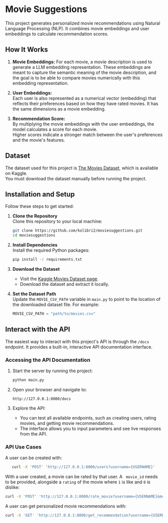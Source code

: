 # Movie Suggestions

This project generates personalized movie recommendations using Natural Language Processing (NLP). It combines movie
embeddings and user embeddings to calculate recommendation scores.

## How It Works

1. **Movie Embeddings:**
   For each movie, a movie description is used to generate a LLM embedding representation. These embeddings are meant to
   capture the semantic meaning of the movie description, and
   the goal is to be able to compare movies numerically with this embedding representation.

2. **User Embeddings:**  
   Each user is also represented as a numerical vector (embedding) that reflects their preferences based on how they have rated movies. It has the same dimensions as a movie embedding.

3. **Recommendation Score:**  
   By multiplying the movie embeddings with the user embeddings, the model calculates a score for each movie.  
   Higher scores indicate a stronger match between the user's preferences and the movie's features.

## Dataset

The dataset used for this project
is [The Movies Dataset](https://www.kaggle.com/datasets/rounakbanik/the-movies-dataset), which is available on Kaggle.  
You must download the dataset manually before running the project.

## Installation and Setup

Follow these steps to get started:

1. **Clone the Repository**  
   Clone this repository to your local machine:
   ```bash
   git clone https://github.com/kolibri2/moviesuggestions.git
   cd moviesuggestions
   ```

2. **Install Dependencies**  
   Install the required Python packages:
   ```bash
   pip install -r requirements.txt
   ```

3. **Download the Dataset**
    - Visit the [Kaggle Movies Dataset page](https://www.kaggle.com/datasets/rounakbanik/the-movies-dataset).
    - Download the dataset and extract it locally.

4. **Set the Dataset Path**  
   Update the `MOVIE_CSV_PATH` variable in `main.py` to point to the location of the downloaded dataset file. For
   example:
   ```python
   MOVIE_CSV_PATH = "path/to/movies.csv"
   ```

## Interact with the API

The easiest way to interact with this project's API is through the `/docs` endpoint. It provides a built-in, interactive
API documentation interface.

### Accessing the API Documentation

1. Start the server by running the project:
   ```bash
   python main.py
   ```

2. Open your browser and navigate to:
   ```
   http://127.0.0.1:8000/docs
   ```

3. Explore the API:
    - You can test all available endpoints, such as creating users, rating movies, and getting movie recommendations.
    - The interface allows you to input parameters and see live responses from the API.

### API Use Cases

A user can be created with:

```bash
   curl -X 'POST' 'http://127.0.0.1:8000/users?username={USERNAME}' 
   ```

With a user created, a movie can be rated by that user. A ```
movie_id``` needs to be provided, alongside a ```rating``` of the movie where ```1``` is like and ```0``` is dislike:

   ```bash
   curl -X 'POST' 'http://127.0.0.1:8000/rate_movie?username={USERNAME}&movie_id={MOVIE_ID}&rating={RATING}' 
   ```

A user can get personalized movie recommendations with:

   ```bash
   curl -X 'GET' 'http://127.0.0.1:8000/get_recommendation?username={USERNAME}'
   ```



